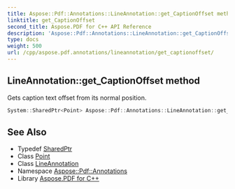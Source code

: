 ```yaml
---
title: Aspose::Pdf::Annotations::LineAnnotation::get_CaptionOffset method
linktitle: get_CaptionOffset
second_title: Aspose.PDF for C++ API Reference
description: 'Aspose::Pdf::Annotations::LineAnnotation::get_CaptionOffset method. Gets caption text offset from its normal position in C++.'
type: docs
weight: 500
url: /cpp/aspose.pdf.annotations/lineannotation/get_captionoffset/
---
```

## LineAnnotation::get_CaptionOffset method


Gets caption text offset from its normal position.

```cpp
System::SharedPtr<Point> Aspose::Pdf::Annotations::LineAnnotation::get_CaptionOffset()
```

## See Also

* Typedef [SharedPtr](../../../system/sharedptr/)
* Class [Point](../../../aspose.pdf/point/)
* Class [LineAnnotation](../)
* Namespace [Aspose::Pdf::Annotations](../../)
* Library [Aspose.PDF for C++](../../../)
